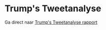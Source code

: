 # Trump's Tweetanalyse

Ga direct naar [Trump's Tweetanalyse rapport](https://rawgit.com/thomasdebeus/trump-tweet-analysis/master/trump_tweet_analysis.html)
